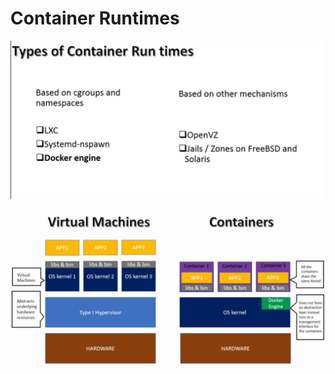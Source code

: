 # Container Runtimes

![](../../.gitbook/assets/image%20%2871%29.png)

![](../../.gitbook/assets/image%20%28127%29.png)

